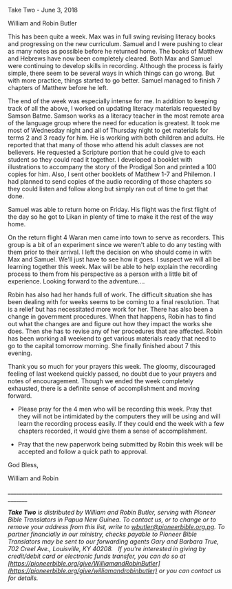 Take Two - June 3, 2018

William and Robin Butler

This has been quite a week. Max was in full swing revising literacy
books and progressing on the new curriculum. Samuel and I were pushing
to clear as many notes as possible before he returned home. The books of
Matthew and Hebrews have now been completely cleared. Both Max and
Samuel were continuing to develop skills in recording. Although the
process is fairly simple, there seem to be several ways in which things
can go wrong. But with more practice, things started to go better.
Samuel managed to finish 7 chapters of Matthew before he left.

The end of the week was especially intense for me. In addition to
keeping track of all the above, I worked on updating literacy materials
requested by Samson Batme. Samson works as a literacy teacher in the
most remote area of the language group where the need for education is
greatest. It took me most of Wednesday night and all of Thursday night
to get materials for terms 2 and 3 ready for him. He is working with
both children and adults. He reported that that many of those who attend
his adult classes are not believers. He requested a Scripture portion
that he could give to each student so they could read it together. I
developed a booklet with illustrations to accompany the story of the
Prodigal Son and printed a 100 copies for him. Also, I sent other
booklets of Matthew 1-7 and Philemon. I had planned to send copies of
the audio recording of those chapters so they could listen and follow
along but simply ran out of time to get that done.

Samuel was able to return home on Friday. His flight was the first
flight of the day so he got to Likan in plenty of time to make it the
rest of the way home.

On the return flight 4 Waran men came into town to serve as recorders.
This group is a bit of an experiment since we weren't able to do any
testing with them prior to their arrival. I left the decision on who
should come in with Max and Samuel. We'll just have to see how it goes.
I suspect we will all be learning together this week. Max will be able
to help explain the recording process to them from his perspective as a
person with a little bit of experience. Looking forward to the
adventure....

Robin has also had her hands full of work. The difficult situation she
has been dealing with for weeks seems to be coming to a final
resolution. That is a relief but has necessitated more work for her.
There has also been a change in government procedures. When that
happens, Robin has to find out what the changes are and figure out how
they impact the works she does. Then she has to revise any of her
procedures that are affected. Robin has been working all weekend to get
various materials ready that need to go to the capital tomorrow morning.
She finally finished about 7 this evening.

Thank you so much for your prayers this week. The gloomy, discouraged
feeling of last weekend quickly passed, no doubt due to your prayers and
notes of encouragement. Though we ended the week completely exhausted,
there is a definite sense of accomplishment and moving forward.

-   Please pray for the 4 men who will be recording this week. Pray that
    they will not be intimidated by the computers they will be using and
    will learn the recording process easily. If they could end the week
    with a few chapters recorded, it would give them a sense of
    accomplishment.

-   Pray that the new paperwork being submitted by Robin this week will
    be accepted and follow a quick path to approval.

God Bless,

William and Robin

\_\_\_\_\_\_\_\_\_\_\_\_\_\_\_\_\_\_\_\_\_\_\_\_\_\_\_\_\_\_\_\_\_\_\_\_\_\_\_\_\_\_\_\_\_\_\_\_\_\_\_\_\_\_\_\_\_\_\_\_\_\_\_\_\_\_\_\_\_\_\_\_\_\_\_\_\_\_\_\_\_\_\_\_\_

***Take Two** is distributed by William and Robin Butler, serving with
Pioneer Bible Translators in Papua New Guinea. To contact us, or to
change or to remove your address from this list, write to
<wbutler@pioneerbible.org.pg>. To partner financially in our ministry,
checks payable to Pioneer Bible Translators may be sent to our
forwarding agents Gary and Barbara True, 702 Creel Ave., Louisville, KY
40208.   If you're interested in giving by credit/debit card or
electronic funds transfer, you can do so at
[https://pioneerbible.org/give/WilliamandRobinButler](https://pioneerbible.org/give/williamandrobinbutler)
or you can contact us for details.*
